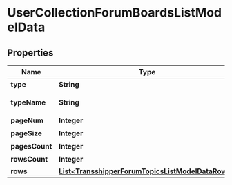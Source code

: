 
# UserCollectionForumBoardsListModelData

## Properties
Name | Type | Description | Notes
------------ | ------------- | ------------- | -------------
**type** | **String** | 收藏的类型 |  [optional]
**typeName** | **String** | 收藏的类型的名称 |  [optional]
**pageNum** | **Integer** | 页码 |  [optional]
**pageSize** | **Integer** | 分页大小 |  [optional]
**pagesCount** | **Integer** | 总页数 |  [optional]
**rowsCount** | **Integer** | 数据行数 |  [optional]
**rows** | [**List&lt;TransshipperForumTopicsListModelDataRows&gt;**](TransshipperForumTopicsListModelDataRows.md) |  |  [optional]



